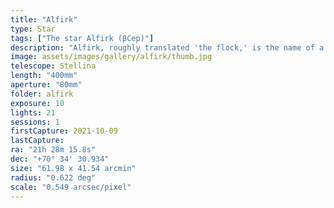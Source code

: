 ```yaml
---
title: "Alfirk"
type: Star
tags: ["The star Alfirk (βCep)"]
description: "Alfirk, roughly translated 'the flock,' is the name of a triple star system that is classified as β Cephei (Beta Cephei). It is a part of the outline of the Cepheus constellation. The main star is a blue subgiant and gives it the distinctive blue color."
image: assets/images/gallery/alfirk/thumb.jpg
telescope: Stellina
length: "400mm"
aperture: "80mm"
folder: alfirk
exposure: 10
lights: 21
sessions: 1
firstCapture: 2021-10-09
lastCapture:
ra: "21h 28m 15.8s"
dec: "+70° 34' 30.934"
size: "61.98 x 41.54 arcmin"
radius: "0.622 deg"
scale: "0.549 arcsec/pixel"
---
```

